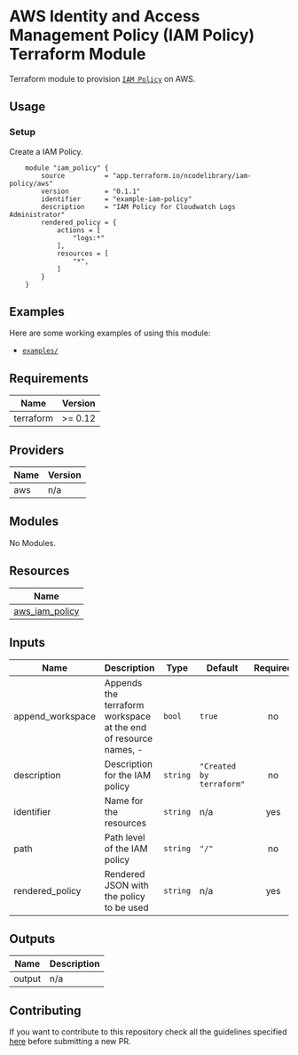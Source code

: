 # AWS Identity and Access Management Policy (IAM Policy) Terraform Module

Terraform module to provision [`IAM Policy`](https://aws.amazon.com/iam/) on AWS.

## Usage

### Setup

Create a IAM Policy.
```hcl
    module "iam_policy" {
        source          = "app.terraform.io/ncodelibrary/iam-policy/aws"
        version         = "0.1.1"
        identifier      = "example-iam-policy"
        description     = "IAM Policy for Cloudwatch Logs Administrator"
        rendered_policy = {
            actions = [
                "logs:*"
            ],
            resources = [
                "*",
            ]
        }
    }
```

## Examples
Here are some working examples of using this module:
- [`examples/`](examples/)

<!-- BEGINNING OF PRE-COMMIT-TERRAFORM DOCS HOOK -->
## Requirements

| Name | Version |
|------|---------|
| terraform | >= 0.12 |

## Providers

| Name | Version |
|------|---------|
| aws | n/a |

## Modules

No Modules.

## Resources

| Name |
|------|
| [aws_iam_policy](https://registry.terraform.io/providers/hashicorp/aws/latest/docs/resources/iam_policy) |

## Inputs

| Name | Description | Type | Default | Required |
|------|-------------|------|---------|:--------:|
| append\_workspace | Appends the terraform workspace at the end of resource names, <identifier>-<worspace> | `bool` | `true` | no |
| description | Description for the IAM policy | `string` | `"Created by terraform"` | no |
| identifier | Name for the resources | `string` | n/a | yes |
| path | Path level of the IAM policy | `string` | `"/"` | no |
| rendered\_policy | Rendered JSON with the policy to be used | `string` | n/a | yes |

## Outputs

| Name | Description |
|------|-------------|
| output | n/a |
<!-- END OF PRE-COMMIT-TERRAFORM DOCS HOOK -->

## Contributing
If you want to contribute to this repository check all the guidelines specified [here](.github/CONTRIBUTING.md) before submitting a new PR.
